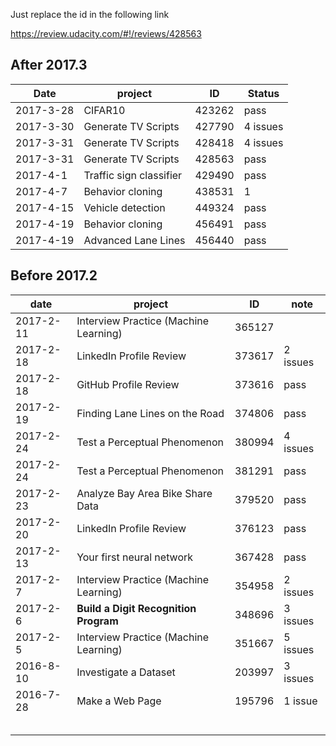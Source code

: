 

Just replace the id in the following link

https://review.udacity.com/#!/reviews/428563

## After 2017.3

| Date      | project                 | ID     | Status   |
| --------- | ----------------------- | ------ | -------- |
| 2017-3-28 | CIFAR10                 | 423262 | pass     |
| 2017-3-30 | Generate TV Scripts     | 427790 | 4 issues |
| 2017-3-31 | Generate TV Scripts     | 428418 | 4 issues |
| 2017-3-31 | Generate TV Scripts     | 428563 | pass     |
| 2017-4-1  | Traffic sign classifier | 429490 | pass     |
| 2017-4-7  | Behavior cloning        | 438531 | 1        |
| 2017-4-15 | Vehicle detection       | 449324 | pass     |
| 2017-4-19 | Behavior cloning        | 456491 | pass     |
| 2017-4-19 | Advanced Lane Lines     | 456440 | pass     |

## Before 2017.2

| date      | project                               | ID     | note      |
| --------- | ------------------------------------- | ------ | --------- |
| 2017-2-11 | Interview Practice (Machine Learning) | 365127 |           |
| 2017-2-18 | LinkedIn Profile Review               | 373617 | 2  issues |
| 2017-2-18 | GitHub Profile Review                 | 373616 | pass      |
| 2017-2-19 | Finding Lane Lines on the Road        | 374806 | pass      |
| 2017-2-24 | Test a Perceptual Phenomenon          | 380994 | 4 issues  |
| 2017-2-24 | Test a Perceptual Phenomenon          | 381291 | pass      |
| 2017-2-23 | Analyze Bay Area Bike Share Data      | 379520 | pass      |
| 2017-2-20 | LinkedIn Profile Review               | 376123 | pass      |
| 2017-2-13 | Your first neural network             | 367428 | pass      |
| 2017-2-7  | Interview Practice (Machine Learning) | 354958 | 2 issues  |
| 2017-2-6  | **Build a Digit Recognition Program** | 348696 | 3 issues  |
| 2017-2-5  | Interview Practice (Machine Learning) | 351667 | 5 issues  |
| 2016-8-10 | Investigate a Dataset                 | 203997 | 3 issues  |
| 2016-7-28 | Make a Web Page                       | 195796 | 1 issue   |
|           |                                       |        |           |
|           |                                       |        |           |
|           |                                       |        |           |
|           |                                       |        |           |
|           |                                       |        |           |